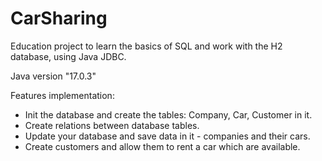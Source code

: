 # CarSharing
Education project to learn the basics of SQL and work with the H2 database, using Java JDBC.

Java version "17.0.3"

Features implementation:
- Init the database and create the tables: Company, Car, Customer in it.
- Create relations between database tables.
- Update your database and save data in it - companies and their cars.
- Create customers and allow them to rent a car which are available.
